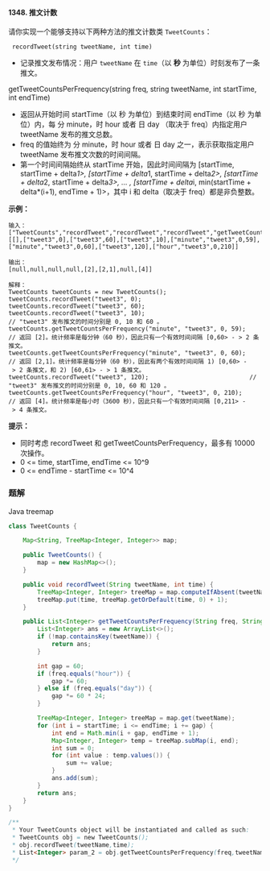 #### 1348. 推文计数

请你实现一个能够支持以下两种方法的推文计数类 `TweetCounts`：

` recordTweet(string tweetName, int time)`

* 记录推文发布情况：用户 `tweetName` 在 `time`（以 **秒** 为单位）时刻发布了一条推文。

getTweetCountsPerFrequency(string freq, string tweetName, int startTime, int endTime)

* 返回从开始时间 startTime（以 秒 为单位）到结束时间 endTime（以 秒 为单位）内，每 分 minute，时 hour 或者 日 day （取决于 freq）内指定用户 tweetName 发布的推文总数。
* freq 的值始终为 分 minute，时 hour 或者 日 day 之一，表示获取指定用户 tweetName 发布推文次数的时间间隔。
* 第一个时间间隔始终从 startTime 开始，因此时间间隔为 [startTime, startTime + delta*1>,  [startTime + delta*1, startTime + delta*2>, [startTime + delta*2, startTime + delta*3>, ... , [startTime + delta*i, min(startTime + delta*(i+1), endTime + 1)>，其中 i 和 delta（取决于 freq）都是非负整数。

**示例：**

```shell
输入：
["TweetCounts","recordTweet","recordTweet","recordTweet","getTweetCountsPerFrequency","getTweetCountsPerFrequency","recordTweet","getTweetCountsPerFrequency"]
[[],["tweet3",0],["tweet3",60],["tweet3",10],["minute","tweet3",0,59],["minute","tweet3",0,60],["tweet3",120],["hour","tweet3",0,210]]

输出：
[null,null,null,null,[2],[2,1],null,[4]]

解释：
TweetCounts tweetCounts = new TweetCounts();
tweetCounts.recordTweet("tweet3", 0);
tweetCounts.recordTweet("tweet3", 60);
tweetCounts.recordTweet("tweet3", 10);                             // "tweet3" 发布推文的时间分别是 0, 10 和 60 。
tweetCounts.getTweetCountsPerFrequency("minute", "tweet3", 0, 59); // 返回 [2]。统计频率是每分钟（60 秒），因此只有一个有效时间间隔 [0,60> - > 2 条推文。
tweetCounts.getTweetCountsPerFrequency("minute", "tweet3", 0, 60); // 返回 [2,1]。统计频率是每分钟（60 秒），因此有两个有效时间间隔 1) [0,60> - > 2 条推文，和 2) [60,61> - > 1 条推文。 
tweetCounts.recordTweet("tweet3", 120);                            // "tweet3" 发布推文的时间分别是 0, 10, 60 和 120 。
tweetCounts.getTweetCountsPerFrequency("hour", "tweet3", 0, 210);  // 返回 [4]。统计频率是每小时（3600 秒），因此只有一个有效时间间隔 [0,211> - > 4 条推文。
```

**提示：**

* 同时考虑 recordTweet 和 getTweetCountsPerFrequency，最多有 10000 次操作。
* 0 <= time, startTime, endTime <= 10^9
* 0 <= endTime - startTime <= 10^4

### 题解

Java treemap

```java
class TweetCounts {

    Map<String, TreeMap<Integer, Integer>> map;

    public TweetCounts() {
        map = new HashMap<>();
    }

    public void recordTweet(String tweetName, int time) {
        TreeMap<Integer, Integer> treeMap = map.computeIfAbsent(tweetName, key -> new TreeMap<Integer, Integer>());
        treeMap.put(time, treeMap.getOrDefault(time, 0) + 1);
    }

    public List<Integer> getTweetCountsPerFrequency(String freq, String tweetName, int startTime, int endTime) {
        List<Integer> ans = new ArrayList<>();
        if (!map.containsKey(tweetName)) {
            return ans;
        }

        int gap = 60;
        if (freq.equals("hour")) {
            gap *= 60;
        } else if (freq.equals("day")) {
            gap *= 60 * 24;
        }

        TreeMap<Integer, Integer> treeMap = map.get(tweetName);
        for (int i = startTime; i <= endTime; i += gap) {
            int end = Math.min(i + gap, endTime + 1);
            Map<Integer, Integer> temp = treeMap.subMap(i, end);
            int sum = 0;
            for (int value : temp.values()) {
                sum += value;
            }
            ans.add(sum);
        }
        return ans;
    }
}

/**
 * Your TweetCounts object will be instantiated and called as such:
 * TweetCounts obj = new TweetCounts();
 * obj.recordTweet(tweetName,time);
 * List<Integer> param_2 = obj.getTweetCountsPerFrequency(freq,tweetName,startTime,endTime);
 */
```

